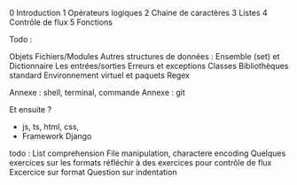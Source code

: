 0 Introduction
1 Opérateurs logiques
2 Chaine de caractères
3 Listes
4 Contrôle de flux
5 Fonctions

Todo :


Objets
Fichiers/Modules
Autres structures de données : Ensemble (set) et Dictionnaire
Les entrées/sorties
Erreurs et exceptions
Classes
Bibliothèques standard
Environnement virtuel et paquets
Regex

Annexe : shell, terminal, commande
Annexe : git

Et ensuite ?
- js, ts, html, css, 
- Framework Django

todo :
List comprehension
File manipulation, charactere encoding
Quelques exercices sur les formats
réfléchir à des exercices pour contrôle de flux
Excercice sur format
Question sur indentation